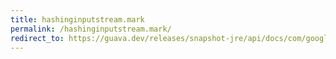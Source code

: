 ```yaml
---
title: hashinginputstream.mark
permalink: /hashinginputstream.mark/
redirect_to: https://guava.dev/releases/snapshot-jre/api/docs/com/google/common/hash/HashingInputStream.html#mark-int-
---
```

